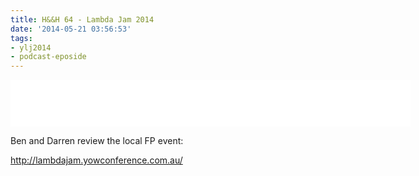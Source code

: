 ```yaml
---
title: H&&H 64 - Lambda Jam 2014
date: '2014-05-21 03:56:53'
tags:
- ylj2014
- podcast-eposide
---
```


<iframe style="border: none" src="//html5-player.libsyn.com/embed/episode/id/2848252/height/75/width/640/theme/standard/direction/no/autoplay/no/autonext/no/thumbnail/no/preload/no/no_addthis/no/" height="75" width="640" scrolling="no"  allowfullscreen webkitallowfullscreen mozallowfullscreen oallowfullscreen msallowfullscreen></iframe>

<!-- more -->

Ben and Darren review the local FP event:

http://lambdajam.yowconference.com.au/
